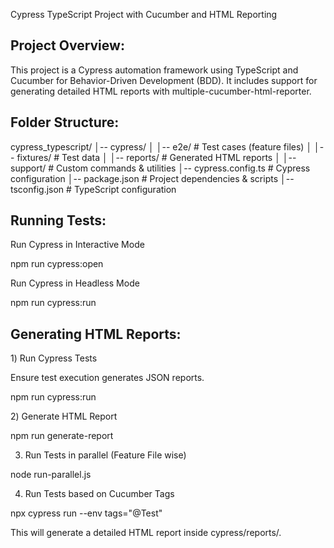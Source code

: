 Cypress TypeScript Project with Cucumber and HTML Reporting

Project Overview:
-----------------

This project is a Cypress automation framework using TypeScript and Cucumber for Behavior-Driven Development (BDD). It includes support for generating detailed HTML reports with multiple-cucumber-html-reporter.

Folder Structure:
-----------------

cypress_typescript/
│-- cypress/
│   │-- e2e/                 # Test cases (feature files)
│   │-- fixtures/            # Test data
│   │-- reports/             # Generated HTML reports
│   │-- support/             # Custom commands & utilities
│-- cypress.config.ts        # Cypress configuration
│-- package.json             # Project dependencies & scripts
│-- tsconfig.json            # TypeScript configuration

Running Tests:
--------------

Run Cypress in Interactive Mode

npm run cypress:open

Run Cypress in Headless Mode

npm run cypress:run

Generating HTML Reports:
-----------------------

1️) Run Cypress Tests

Ensure test execution generates JSON reports.

npm run cypress:run

2️) Generate HTML Report

npm run generate-report

3) Run Tests in parallel (Feature File wise)

node run-parallel.js

4) Run Tests based on Cucumber Tags

npx cypress run --env tags="@Test"

This will generate a detailed HTML report inside cypress/reports/.